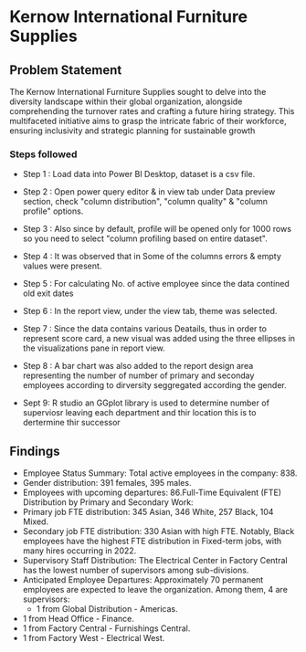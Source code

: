 # Kernow International Furniture Supplies



## Problem Statement

The Kernow International Furniture Supplies sought to delve into the diversity landscape within their global organization, alongside comprehending the turnover rates and crafting a future hiring strategy. This multifaceted initiative aims to grasp the intricate fabric of their workforce, ensuring inclusivity and strategic planning for sustainable growth



### Steps followed 

- Step 1 : Load data into Power BI Desktop, dataset is a csv file.
- Step 2 : Open power query editor & in view tab under Data preview section, check "column distribution", "column quality" & "column profile" options.
- Step 3 : Also since by default, profile will be opened only for 1000 rows so you need to select "column profiling based on entire dataset".
- Step 4 : It was observed that in Some of the columns errors & empty values were present.
- Step 5 : For calculating No. of active employee since the data contined old exit dates 
- Step 6 : In the report view, under the view tab, theme was selected.
- Step 7 : Since the data contains various Deatails, thus in order to represent score card, a new visual was added using the three ellipses in the visualizations pane in report view. 

- Step 8 : A bar chart was also added to the report design area representing the number of number of primary and seconday employees according to dirversity seggregated according the gender. 

- Sept 9: R studio an GGplot library is used to determine number of superviosr leaving each department and thir location this is to dertermine thir successor 

## Findings

- Employee Status Summary: Total active employees in the company: 838.
- Gender distribution: 391 females, 395 males.
- Employees with upcoming departures: 86.Full-Time Equivalent (FTE) Distribution by 
 Primary and Secondary Work:
- Primary job FTE distribution: 345 Asian, 346 White, 257 Black, 104 Mixed.
- Secondary job FTE distribution: 330 Asian with high FTE.
Notably, Black employees have the highest FTE distribution in Fixed-term jobs, with many hires occurring in 2022.
- Supervisory Staff Distribution:
The Electrical Center in Factory Central has the lowest number of supervisors among sub-divisions.
- Anticipated Employee Departures:
Approximately 70 permanent employees are expected to leave the organization.
Among them, 4 are supervisors:
  - 1 from Global Distribution - Americas.
- 1 from Head Office - Finance.
- 1 from Factory Central - Furnishings Central.
- 1 from Factory West - Electrical West.

